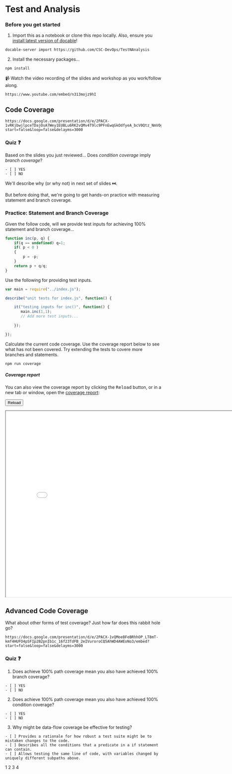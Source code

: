 # Test and Analysis

### Before you get started

1. Import this as a notebook or clone this repo locally. Also, ensure you [install latest version of docable](https://github.com/ottomatica/docable-notebooks/blob/master/docs/install.md)!

```bash
docable-server import https://github.com/CSC-DevOps/TestNAnalysis
```

2. Install the necessary packages...

```bash | {type: 'command'}
npm install
```

📹 Watch the video recording of the slides and workshop as you work/follow along.

``` | {type:'youtube'}
https://www.youtube.com/embed/n313mojz9hI
```

## Code Coverage

``` | {type:'slides'}
https://docs.google.com/presentation/d/e/2PACX-1vRKjbwjlpceTDajOsA7Wey1EUBLu6RK2vQMv4T9lc9PFnEwqGkOdfyeA_bcV0Qtz_NmVOg_vBF__tSr/embed?start=false&loop=false&delayms=3000
```

### Quiz ❓

Based on the slides you just reviewed... Does *condition coverage* imply *branch coverage*?

```js|{type:'quiz', quiz_type:'singlechoice', quiz_answers:'1'}
- [ ] YES
- [ ] NO
```

We'll describe why (or why not) in next set of slides ⏭️.

But before doing that, we're going to get hands-on practice with measuring statement and branch coverage.

### Practice: Statement and Branch Coverage

Given the follow code, will we provide test inputs for achieving 100% statement and branch coverage...

```js
function inc(p, q) {
    if(q == undefined) q=1;
    if( p < 0 )
    {
        p = -p;
    }
    return p + q/q;
}
```

Use the following for providing test inputs.

```js | {type: 'file', path: 'test/test.js'}
var main = require("../index.js");

describe("unit tests for index.js", function() {

    it("testing inputs for inc()", function() {
       main.inc(1,1);
       // Add more test inputs...
       
    });

});
```

Calculate the current code coverage. Use the coverage report below to see what has not been covered. Try extending the tests to covere more branches and statements.

```bash | {type: 'command'}
npm run coverage
```



##### Coverage report

You can also view the coverage report by clicking the <kbd>Reload</kbd> button, or in a new tab or window, open the [coverage report](coverage/lcov-report/index.html):

<button onclick="window.frames['serviceFrameSend'].src+='';">Reload</button>
<iframe id="serviceFrameSend" src="./coverage/lcov-report/index.html" width="800" height="600"  frameborder="1"></iframe>

## Advanced Code Coverage

What about other forms of test coverage? Just how far does this rabbit hole go?

``` | {type:'slides'}
https://docs.google.com/presentation/d/e/2PACX-1vQMoeBFeBRhhOP_LT8mT-kmf4HUFO4pSFIp2B2pnIb1c_16f23TdFB_2eIVuroroCQ5AhWD4AWEoNo3/embed?start=false&loop=false&delayms=3000
```

### Quiz ❓

1. Does achieve 100% path coverage mean you also have achieved 100% branch coverage?

```js|{type:'quiz', quiz_type:'singlechoice', quiz_answers:'0'}
- [ ] YES
- [ ] NO
```

2. Does achieve 100% path coverage mean you also have achieved 100% condition coverage?

```js|{type:'quiz', quiz_type:'singlechoice', quiz_answers:'1'}
- [ ] YES
- [ ] NO
```

3. Why might be data-flow coverage be effective for testing?

```js|{type:'quiz', quiz_type:'singlechoice', quiz_answers:'2'}
- [ ] Provides a rationale for how robust a test suite might be to mistaken changes to the code.
- [ ] Describes all the conditions that a predicate in a if statement can contain.
- [ ] Allows testing the same line of code, with variables changed by uniquely different subpaths above.
```

1
2
3
4
